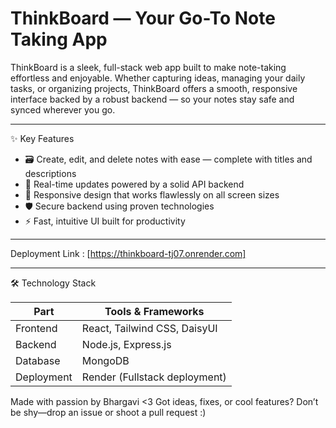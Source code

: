 # ThinkBoard — Your Go-To Note Taking App

ThinkBoard is a sleek, full-stack web app built to make note-taking effortless and enjoyable. Whether capturing ideas, managing your daily tasks, or organizing projects, ThinkBoard offers a smooth, responsive interface backed by a robust backend — so your notes stay safe and synced wherever you go.

---

✨ Key Features

- 🗃️ Create, edit, and delete notes with ease — complete with titles and descriptions  
- 🔄 Real-time updates powered by a solid API backend  
- 📱 Responsive design that works flawlessly on all screen sizes  
- 🛡️ Secure backend using proven technologies  
- ⚡ Fast, intuitive UI built for productivity  

---

Deployment Link : [https://thinkboard-tj07.onrender.com]

---

🛠️ Technology Stack

| Part        | Tools & Frameworks            |
|-------------|-------------------------------|
| Frontend    | React, Tailwind CSS, DaisyUI  |
| Backend     | Node.js, Express.js           |
| Database    | MongoDB                       |
| Deployment  | Render (Fullstack deployment) |


Made with passion by Bhargavi <3
Got ideas, fixes, or cool features? Don’t be shy—drop an issue or shoot a pull request :)

